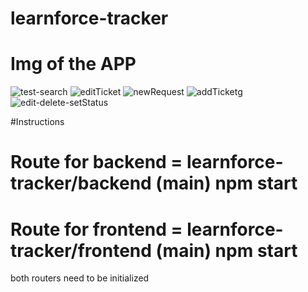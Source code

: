 # learnforce-tracker
# Img of the APP
![test-search](https://user-images.githubusercontent.com/60838509/108640790-899f7f00-74eb-11eb-8d9d-65d30990dfbf.PNG)
![editTicket](https://user-images.githubusercontent.com/60838509/108640791-8b694280-74eb-11eb-84c5-0b0ae380e69d.PNG)
![newRequest](https://user-images.githubusercontent.com/60838509/108640792-8c9a6f80-74eb-11eb-9b58-d5a06fe5844b.PNG)
![addTicket](https://user-images.githubusercontent.com/60838509/108640793-8c9a6f80-74eb-11eb-885d-cf9fa4431007.PNG)g
![edit-delete-setStatus](https://user-images.githubusercontent.com/60838509/108640796-8d330600-74eb-11eb-8d41-23cd4f67a484.PNG)

#Instructions
# Route for backend = learnforce-tracker/backend (main) npm start 
# Route for frontend = learnforce-tracker/frontend (main) npm start 
both routers need to be initialized
